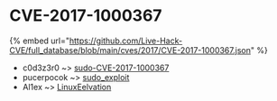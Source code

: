 # CVE-2017-1000367
{% embed url="https://github.com/Live-Hack-CVE/full_database/blob/main/cves/2017/CVE-2017-1000367.json" %}

* c0d3z3r0 ~> [sudo-CVE-2017-1000367](https://www.alice-snow.ru/2017/database/cve-2017-1000367/sudo-cve-2017-1000367-c0d3z3r0)
* pucerpocok ~> [sudo_exploit](https://www.alice-snow.ru/2017/database/cve-2017-1000367/sudo_exploit-pucerpocok)
* Al1ex ~> [LinuxEelvation](https://www.alice-snow.ru/2017/database/cve-2017-1000367/linuxeelvation-al1ex)